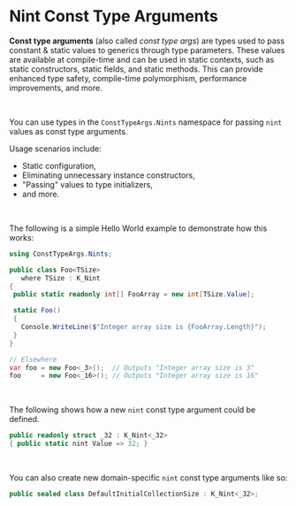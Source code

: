 ﻿# Nint Const Type Arguments

**Const type arguments** (also called *const type args*) are types used to pass constant & static values to generics through type parameters. These values are available at compile-time and can be used in static contexts, such as static constructors, static fields, and static methods. This can provide enhanced type safety, compile-time polymorphism, performance improvements, and more.

&nbsp;

 You can use types in the `ConstTypeArgs.Nints` namespace for passing `nint` values as const type arguments.

 Usage scenarios include:

 * Static configuration,
 * Eliminating unnecessary instance constructors,
 * "Passing" values to type initializers,
 * and more.

 &nbsp;

 The following is a simple Hello World example to demonstrate how this works:

 ```csharp
 using ConstTypeArgs.Nints;

public class Foo<TSize>
    where TSize : K_Nint
{
  public static readonly int[] FooArray = new int[TSize.Value];

  static Foo()
  {
    Console.WriteLine($"Integer array size is {FooArray.Length}");
  }
}

// Elsewhere
var foo = new Foo<_3>();  // Outputs "Integer array size is 3"
foo     = new Foo<_16>(); // Outputs "Integer array size is 16"
```

&nbsp;

The following shows how a new `nint` const type argument could be defined.

```csharp
public readonly struct _32 : K_Nint<_32>
{ public static nint Value => 32; }
```

&nbsp;

You can also create new domain-specific `nint` const type arguments like so:

```csharp
public sealed class DefaultInitialCollectionSize : K_Nint<_32>;
```
